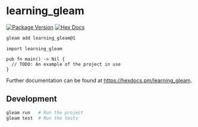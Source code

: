 # learning_gleam

[![Package Version](https://img.shields.io/hexpm/v/learning_gleam)](https://hex.pm/packages/learning_gleam)
[![Hex Docs](https://img.shields.io/badge/hex-docs-ffaff3)](https://hexdocs.pm/learning_gleam/)

```sh
gleam add learning_gleam@1
```
```gleam
import learning_gleam

pub fn main() -> Nil {
  // TODO: An example of the project in use
}
```

Further documentation can be found at <https://hexdocs.pm/learning_gleam>.

## Development

```sh
gleam run   # Run the project
gleam test  # Run the tests
```

